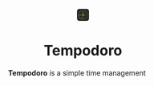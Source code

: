 <div id="user-content-toc" align="center"><ul align="center" style="list-style: none;"><img width="5%" src="./public/favicon.svg"> <summary><h1>Tempodoro</h1></summary></img></ul></div>

<div align="center"><b>Tempodoro</b> is a simple time management </div>

</br>
